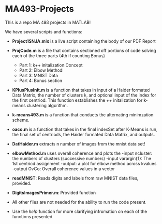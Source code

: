 # MA493-Projects

This is a repo MA 493 projects in MATLAB! 

We have several scripts and functions:

- **Project1SNJA.mlx** is a live script containing the body of our PDF Report
- **ProjCode.m** is a file that contains sectioned off portions of code solving each of the three parts (4th if counting Bonus)
    - Part 1: k++ initalization Concept 
    - Part 2: Elbow Method
    - Part 3: MNIST Data
    - Part 4: Bonus section 
- **KPlusPlusInit.m** is a function that takes in input of a Haider formated Data Matrix, the number of clusters k, and optional input of the index for the first centriod. This function establishes the ++ initalization for k-means clustering algorithm. 
- **k-means493.m** is a function that conducts the alternating minimzation scheme.
- **oaco.m** is a function that takes in the final indexSet after K-Means is run, the final set of centriods, the Haider formated Data Matrix, and outputs.
- **DatHaider.m** extracts n number of images from the mnist data set!
- **elbowMethod.m** uses overall coherence and plots the 
    -input ncluster: the numbers of clusters (successive numbers)
    -input varargin{1}: The 1st centriod assignment
    -output: a plot for elbow method across kvalues
    -output OvCo: Overall coherence values in a vector

- **readMNIST**: Reads digits and labels from raw MNIST data files, provided. 

- **DigitsImagesPrimer.m**: Provided function 

- All other files are not needed for the ability to run the code present. 

- Use the *help* function for more clarifying infromation on each of the functions presented. 


  

